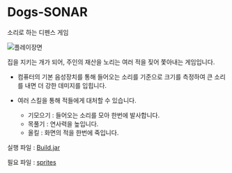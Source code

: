 # Dogs-SONAR

소리로 하는 디펜스 게임

![플레이장면](https://lh3.googleusercontent.com/z3TmQ-Y_adVnduFus3KKXq_g36Jg6_2iLJm48jGXwudcddNj8U0hCIZUOkBYM6BX8iAF2glInUskwKkCtI4HsXktl7ab3jBrB_9nn7dQHZj0ekK88uNF5DyXVr6NEQAMcqL1o97c35A1tjXDfM4Hll8e66OnAD3ZpvrRkThet9xHIslcoyMMy4SbHazB6cokbtuauPrlyZbA_Sn2xXAGxA19P6p6P7qZFB3efBC__Qqhu98sXF4PQppkZ4EvXbU7qSXKePykGrUc__FOsxuJbLw8sin6DINIfbvMf-hCEq3zN5XnLHRywlivG8StAkGsuENGK45sEcGg631EO-Z0gIR9azP_RomFnvZA74NjT0Z8VW1XSBDFCethy54bZV4iik-o40r2mprvy53xAYtc3utPAg64MyakmYoONROquqWbYyx6rcjYv7zHNg44p8XbzesGl0599LQ68RI8g1cD5Q1F0rDqTDlvbe3PjU_c4GWJ0Ll9MqGotD6iOPjrKF3YUsFlLEPRz6NDYGQ6WEa0WETawvIAhkikieBv-FdcdsG_S7FTxkq5pbkvFHKDhMWigCMf8kZ7Aw7qKWFrUN9G9F3edI8VdOLm-ELUwexmPBhzk7xee80djEDPWtXwoU5WCDrXcH0eT_1IFq19SIDKHvV7fGmHPl8=w925-h521-no)

집을 지키는 개가 되어, 주인의 재산을 노리는 여러 적을 짖어 쫓아내는 게임입니다.

- 컴퓨터의 기본 음성장치를 통해 들어오는 소리를 기준으로 크기를 측정하여 큰 소리를 내면 더 강한 데미지를 입힙니다.

- 여러 스킬을 통해 적들에게 대처할 수 있습니다.

	- 기모으기 : 들어오는 소리를 모아 한번에 발사합니다.
	- 목풀기 : 연사력을 높입니다.
	- 올킬 : 화면의 적을 한번에 죽입니다.

실행 파일 : [Build.jar](Build.jar)

필요 파일 : [sprites](sprites/)
